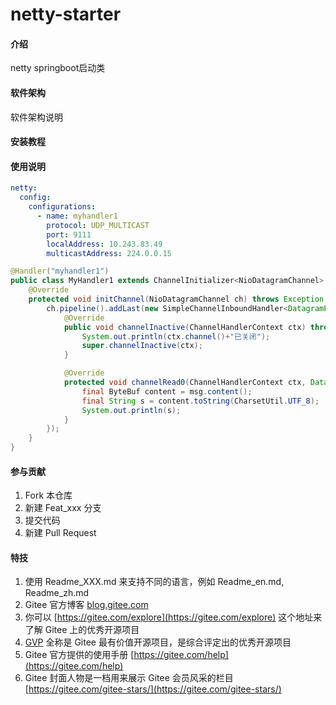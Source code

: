 # netty-starter

#### 介绍
netty springboot启动类

#### 软件架构
软件架构说明


#### 安装教程



#### 使用说明
```yml
netty:
  config:
    configurations:
      - name: myhandler1
        protocol: UDP_MULTICAST
        port: 9111
        localAddress: 10.243.83.49
        multicastAddress: 224.0.0.15
```
```java
@Handler("myhandler1")
public class MyHandler1 extends ChannelInitializer<NioDatagramChannel> {
    @Override
    protected void initChannel(NioDatagramChannel ch) throws Exception {
        ch.pipeline().addLast(new SimpleChannelInboundHandler<DatagramPacket>() {
            @Override
            public void channelInactive(ChannelHandlerContext ctx) throws Exception {
                System.out.println(ctx.channel()+"已关闭");
                super.channelInactive(ctx);
            }

            @Override
            protected void channelRead0(ChannelHandlerContext ctx, DatagramPacket msg) throws Exception {
                final ByteBuf content = msg.content();
                final String s = content.toString(CharsetUtil.UTF_8);
                System.out.println(s);
            }
        });
    }
}
```


#### 参与贡献

1.  Fork 本仓库
2.  新建 Feat_xxx 分支
3.  提交代码
4.  新建 Pull Request


#### 特技

1.  使用 Readme\_XXX.md 来支持不同的语言，例如 Readme\_en.md, Readme\_zh.md
2.  Gitee 官方博客 [blog.gitee.com](https://blog.gitee.com)
3.  你可以 [https://gitee.com/explore](https://gitee.com/explore) 这个地址来了解 Gitee 上的优秀开源项目
4.  [GVP](https://gitee.com/gvp) 全称是 Gitee 最有价值开源项目，是综合评定出的优秀开源项目
5.  Gitee 官方提供的使用手册 [https://gitee.com/help](https://gitee.com/help)
6.  Gitee 封面人物是一档用来展示 Gitee 会员风采的栏目 [https://gitee.com/gitee-stars/](https://gitee.com/gitee-stars/)
